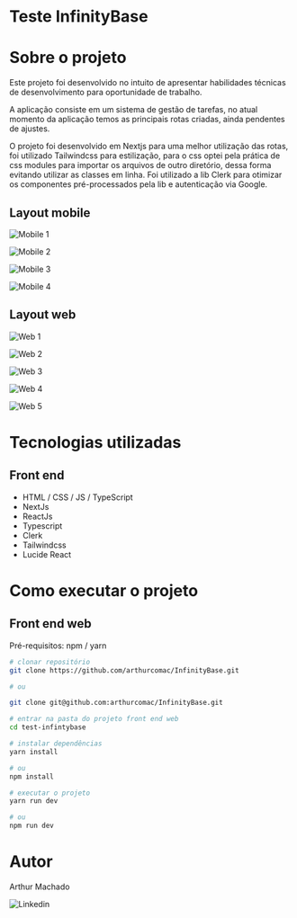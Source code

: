 # Teste InfinityBase
# Sobre o projeto

Este projeto foi desenvolvido no intuito de apresentar habilidades técnicas de desenvolvimento para oportunidade de trabalho.

A aplicação consiste em um sistema de gestão de tarefas, no atual momento da aplicação temos as principais rotas criadas, ainda pendentes de ajustes.

O projeto foi desenvolvido em Nextjs para uma melhor utilização das rotas, foi utilizado Tailwindcss para estilização, para o css optei pela prática de css modules para importar os arquivos de outro diretório, dessa forma evitando utilizar as classes em linha.
Foi utilizado a lib Clerk para otimizar os componentes pré-processados pela lib e autenticação via Google.

## Layout mobile
![Mobile 1](https://github.com/arthurcomac/InfinityBase/blob/main/public/mobile-marketing.jpeg)

![Mobile 2](https://github.com/arthurcomac/InfinityBase/blob/main/public/mobile-login.jpeg)

![Mobile 3](https://github.com/arthurcomac/InfinityBase/blob/main/public/mobile-projetos.jpeg)

![Mobile 4](https://github.com/arthurcomac/InfinityBase/blob/main/public/mobile-projetoss.jpeg)

## Layout web
![Web 1](https://github.com/arthurcomac/InfinityBase/blob/main/public/tela-marketing.png)

![Web 2](https://github.com/arthurcomac/InfinityBase/blob/main/public/login-clerk.png)

![Web 3](https://github.com/arthurcomac/InfinityBase/blob/main/public/novo-projeto.png)

![Web 4](https://github.com/arthurcomac/InfinityBase/blob/main/public/projeto-criado.png)

![Web 5](https://github.com/arthurcomac/InfinityBase/blob/main/public/configura%C3%A7%C3%A3o-perfil.png)

# Tecnologias utilizadas
## Front end
- HTML / CSS / JS / TypeScript
- NextJs
- ReactJs
- Typescript
- Clerk
- Tailwindcss
- Lucide React

# Como executar o projeto

## Front end web
Pré-requisitos: npm / yarn

```bash
# clonar repositório
git clone https://github.com/arthurcomac/InfinityBase.git

# ou

git clone git@github.com:arthurcomac/InfinityBase.git

# entrar na pasta do projeto front end web
cd test-infintybase

# instalar dependências
yarn install

# ou
npm install

# executar o projeto
yarn run dev

# ou
npm run dev
```

# Autor

Arthur Machado

![Linkedin](https://www.linkedin.com/in/arthur-machado-a72411219/)